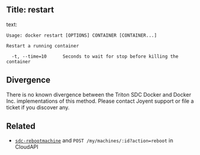 Title: restart
----
text:

    Usage: docker restart [OPTIONS] CONTAINER [CONTAINER...]

    Restart a running container

      -t, --time=10      Seconds to wait for stop before killing the container

## Divergence

There is no known divergence between the Triton SDC Docker and Docker Inc. implementations of this method. Please contact Joyent support or file a ticket if you discover any.

## Related

- [`sdc-rebootmachine`](https://apidocs.joyent.com/cloudapi/#RebootMachine) and `POST /my/machines/:id?action=reboot` in CloudAPI
